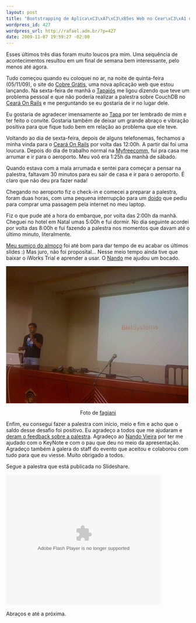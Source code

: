 ```yaml
--- 
layout: post
title: "Bootstrapping de Aplica\xC3\xA7\xC3\xB5es Web no Cear\xC3\xA1 on Rails 2009"
wordpress_id: 427
wordpress_url: http://rafael.adm.br/?p=427
date: 2009-11-07 19:59:27 -02:00
---
```

Esses últimos três dias foram muito loucos pra mim. Uma sequência de acontecimentos resultou em um final de semana bem interessante, pelo menos até agora.

Tudo começou quando eu coloquei no ar, na noite de quinta-feira (05/11/09), o site do <a href="http://cobregratis.com.br">Cobre Grátis</a>, uma nova aplicação web que estou lançando. Na sexta-feira de manhã o <a href="http://tapajos.me">Tapajós</a> me ligou dizendo que teve um problema pessoal e que não poderia realizar a palestra sobre CouchDB no <a href="http://cearaonrails.com.br/">Ceará On Rails</a> e me perguntando se eu gostaria de ir no lugar dele.

Eu gostaria de agradecer imensamente ao <a href="http://tapajos.me">Tapa</a> por ter lembrado de mim e ter feito o convite. Gostaria também de deixar um grande abraço e vibração positiva para que fique tudo bem em relação ao problema que ele teve.

Voltando ao dia de sexta-feira, depois de alguns telefonemas, fechamos a minha vinda para o <a href="http://cearaonrails.com.br/">Ceará On Rails</a> por volta das 12:00h. A partir daí foi uma loucura. Depois do dia de trabalho normal na <a href="http://myfreecomm.com.br">Myfreecomm</a>, fui pra casa me arrumar e ir para o aeroporto. Meu voô era 1:25h da manhã de sábado.

Quando estava com a mala arrumada e sentei para começar a pensar na palestra, faltavam 30 minutos para eu sair de casa e ir para o aeroporto. É claro que não deu pra fazer nada!

Chegando no aeroporto fiz o check-in e comecei a preparar a palestra, foram duas horas, com uma pequena interrupção para um <a href="https://twitter.com/rafaelp/status/5496678566">doido</a> que pediu para comprar uma passagem pela internet no meu laptop.

Fiz o que pude até a hora do embarque, por volta das 2:00h da manhã. Cheguei no hotel em Natal umas 5:00h e fui dormir. No dia seguinte acordei por volta das 8:00h e fui fazendo a palestra nos momentos que davam até o último minuto, literalmente.

<!--more-->

<a href="http://twitter.com/fagiani/statuses/5512702471">Meu sumiço do almoço</a> foi até bom para dar tempo de eu acabar os últimos slides :) Mas juro, não foi proposital... Nesse meio tempo ainda tive que baixar o iWorks Trial e aprender a usar. O <a href="http://simplesideias.com.br">Nando</a> me ajudou um bocado.

<a style="text-decoration: none;" href="/wp-content/uploads/2009/11/4083105357_6601df2241.jpg"><img class="aligncenter size-full wp-image-429" title="Palestra no Ceará on Rails" src="/wp-content/uploads/2009/11/4083105357_6601df2241.jpg" alt="Palestra no Ceará on Rails" width="500" height="375" /></a>
<p style="text-align: center;">Foto de <a href="http://www.flickr.com/photos/fagiani/">fagiani</a></p>
Enfim, eu consegui fazer a palestra com início, meio e fim e acho que o saldo desse desafio foi positivo. Eu agradeço a todos que me ajudaram e <a href="https://twitter.com/#search?q=rafael%20lima%20cearaonrails%20palestra">deram o feedback sobre a palestra</a>. Agradeço ao <a href="http://simplesideias.com.br/">Nando Vieira</a> por ter me ajudado com o KeyNote e com o pau que deu no meio da apresentação. Agradeço também à galera do staff do evento que aceitou e colaborou com tudo para que eu viesse. Muito obrigado a todos.

Segue a palestra que está publicada no Slideshare.

<object style="margin: 0px;" classid="clsid:d27cdb6e-ae6d-11cf-96b8-444553540000" width="425" height="355" codebase="http://download.macromedia.com/pub/shockwave/cabs/flash/swflash.cab#version=6,0,40,0"><param name="allowFullScreen" value="true" /><param name="allowScriptAccess" value="always" /><param name="src" value="http://static.slidesharecdn.com/swf/ssplayer2.swf?doc=webappbootstrappdf-091107153458-phpapp01&amp;rel=0&amp;stripped_title=bootstrapping-de-uma-aplicao-web" /><param name="allowfullscreen" value="true" /><embed style="margin: 0px;" type="application/x-shockwave-flash" width="425" height="355" src="http://static.slidesharecdn.com/swf/ssplayer2.swf?doc=webappbootstrappdf-091107153458-phpapp01&amp;rel=0&amp;stripped_title=bootstrapping-de-uma-aplicao-web" allowscriptaccess="always" allowfullscreen="true"></embed></object>

Abraços e até a próxima.
